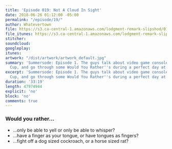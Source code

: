 ```yaml
---
title: 'Episode 019: Not A Cloud In Sight'
date: 2018-06-26 01:12:00 -05:00
permalink: "/episode/19/"
author: Whatevertown
file: https://s3.ca-central-1.amazonaws.com/lodgment-remark-slipshod/019.mp3
file_itunes: https://s3.ca-central-1.amazonaws.com/lodgment-remark-slipshod/019.m4a
stitcher: 
soundcloud: 
googleplay: 
itunes: 
artwork: "/dist/artwork/artwork_default.jpg"
summary: 'Summersode: Episode 1. The guys talk about video game consoles, the World
  Cup, and go through some Would You Rather''s during a perfect day at the beach.'
excerpt: 'Summersode: Episode 1. The guys talk about video game consoles, the World
  Cup, and go through some Would You Rather''s during a perfect day at the beach.'
duration: '33:19'
length: 47974944
explicit: 'no'
block: 'no'
comments: true
---
```


### Would you rather…
- …only be able to yell or only be able to whisper?
- …have a finger as your tongue, or have tongues as fingers?
- …fight off a dog sized cockroach, or a horse sized rat?
